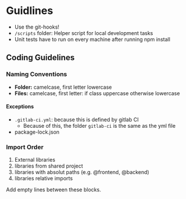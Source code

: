 # Guidlines

- Use the git-hooks!
- `/scripts` folder: Helper script for local development tasks
- Unit tests have to run on every machine after running npm install

## Coding Guidelines

### Naming Conventions
- **Folder:** camelcase, first letter lowercase
- **Files:** camelcase, first letter: if class uppercase otherwise lowercase

#### Exceptions

- `.gitlab-ci.yml`: because this is defined by gitlab CI
  - Because of this, the folder `gitlab-ci` is the same as the yml file
- package-lock.json

### Import Order
1. External libraries
2. libraries from shared project
3. libraries with absolut paths (e.g. @frontend, @backend)
4. libraries relative imports

Add empty lines between these blocks.
